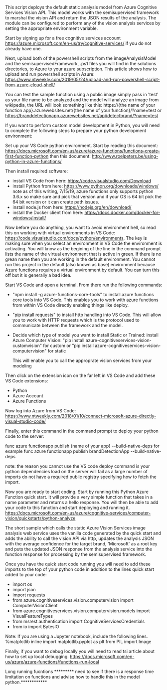 This script deploys the default static analysis model from Azure Cognitive Services Vision API. This model works with the semisupervised framework to marshal the vision API and return the JSON results of the analysis.  The module can be configured to perform any of the vision analysis services by setting the appropriate environment variable.

Start by signing up for a free cognitive services account https://azure.microsoft.com/en-us/try/cognitive-services/ if you do not already have one.

Next, upload both of the powershell scripts from the imageAnalysisModel and the semisupervisedFramework, .ps1 files you will find in the solutions directories, to Azure to your azure subscription.  This article
shows how to upload and run powershell scripts in Azure:
https://www.ntweekly.com/2019/05/24/upload-and-run-powershell-script-from-azure-cloud-shell/

You can test the sample function using a public image simply pass in 'test' as your file name to be analyzed and the model will analyze an image from wikipedia, the URL will look something like this: https://{the name of your function app}.azurewebsites.net/{the name of your function}/?name=test or
https://branddetectionapp.azurewebsites.net/api/detectbrand/?name=test

If you want to perform custom model development in Python, you will need to complete the following steps to prepare your python development environment:

Set up your VS Code python environment.
Start by reading this document: https://docs.microsoft.com/en-us/azure/azure-functions/functions-create-first-function-python then this document: http://www.roelpeters.be/using-python-in-azure-functions/

Then install required software:

- install VS Code from here: https://code.visualstudio.com/Download
- install Python from here: https://www.python.org/downloads/windows/ 
    note as of this writing, 7/15/19, azure functions only supports python 3.6.x so make sure and pick that version and if your OS is 64 bit pick the 64 bit version or it can create path issues.
- install node.js from here: https://nodejs.org/en/download/
- install the Docker client from here: https://docs.docker.com/docker-for-windows/install/

Now before you do anything, you want to avoid environment hell, so read this on working with virtual environments in VS Code: https://code.visualstudio.com/docs/python/environments.  The key is making sure when you select an environment in VS Code the environment is activating.  You will know as the begining of the line in the command prompt lists the name of the virtual environment that is active in green.  If there is no grean name then you are working in the default environment.  You cannot run this project in the default (also known as base) environment because Azure functions requires a virtual environment by default.  You can turn this off but it is generally a bad idea.

Start VS Code and open a terminal.  From there run the following commands:
- "npm install -g azure-functions-core-tools" to install azure functions core tools into VS Code.  This enables you to work with azure functions from within VS Code directly enabling things like deploy.

- "pip install requests" to install http handling into VS Code.  This will allow you to work with HTTP requests which is the protocol used to communicate between the framework and the model.

- Decide which type of model you want to install Static or Trained: install Azure Computer Vision: 
    "pip install azure-cognitiveservices-vision-customvision" for custom 
or 
    "pip install azure-cognitiveservices-vision-computervision" for static

    This will enable you to call the approprate vision services from your modeling

Then click on the extension icon on the far left in VS Code and add these VS Code extensions:
- Python
- Azure Account
- Azure Functions

Now log into Azure from VS Code: https://www.ntweekly.com/2018/01/10/connect-microsoft-azure-directly-visual-studio-code/

Finally, enter this command in the command prompt to deploy your python code to the server:

func azure functionapp publish {name of your app} --build-native-deps
for example
func azure functionapp publish brandDetectionApp --build-native-deps

note: the reason you cannot use the VS code deploy command is your python dependencies load on the server
will fail as a large number of imports do not have a required public registry specifying how to fetch the
import.

Now you are ready to start coding.  Start by running this Python Azure Function quick start.  It will provide a very simple function that takes in a name parameter and returns a hello response.  You will then be able to add your code to this function and start deploying and running it.
https://docs.microsoft.com/en-us/azure/cognitive-services/computer-vision/quickstarts/python-analyze

The short sample which calls the static Azure Vision Services image analysis web service uses the vanilla
code generated by the quick start and adds the ability to call the vision API via http, updates the analysis JSON with the average confidence for the target brand, 'Microsoft' as a root key and puts the updated JSON response from the analysis service into the function response for processing by the semisupervised framework.

Once you have the quick start code running you will need to add these imports to the top of your python code in addition to the lines quick start added to your code:
- import os
- import json
- import requests
- from azure.cognitiveservices.vision.computervision import ComputerVisionClient
- from azure.cognitiveservices.vision.computervision.models import VisualFeatureTypes
- from msrest.authentication import CognitiveServicesCredentials
- from io import BytesIO

Note: If you are using a Jupyter notebook, include the following lines.
%matplotlib inline
import matplotlib.pyplot as plt
from PIL import Image

Finally, if you want to debug locally you will need to read tsi article about how to set up local debugging.  https://docs.microsoft.com/en-us/azure/azure-functions/functions-run-local

Long running fucntions ********* need to see if there is a response time limitation on functions and advise how to handle this in the model python.************
